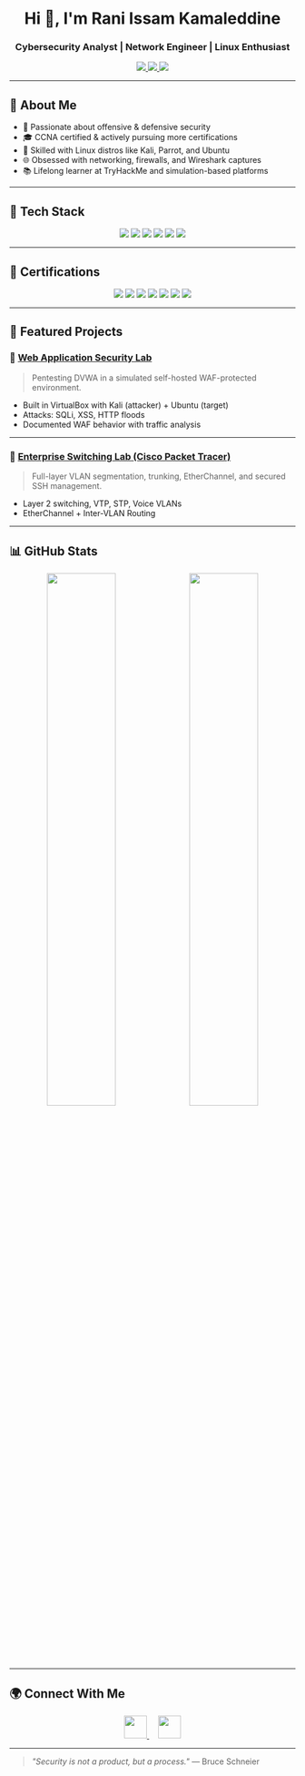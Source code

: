 <!-- Profile Header -->
<h1 align="center">Hi 👋, I'm Rani Issam Kamaleddine</h1>
<h3 align="center">Cybersecurity Analyst | Network Engineer | Linux Enthusiast</h3>

<p align="center">
  <a href="https://linkedin.com/in/rani-kamaleddine" target="_blank">
    <img src="https://img.shields.io/badge/-LinkedIn-0A66C2?style=for-the-badge&logo=linkedin&logoColor=white" />
  </a>
  <a href="mailto:ranikd6@gmail.com">
    <img src="https://img.shields.io/badge/-Email-D14836?style=for-the-badge&logo=gmail&logoColor=white" />
  </a>
  <img src="https://komarev.com/ghpvc/?username=r4n1-exe&style=for-the-badge&color=blue" />
</p>

---

## 🧠 About Me

- 🔐 Passionate about offensive & defensive security
- 🎓 CCNA certified & actively pursuing more certifications
- 🐧 Skilled with Linux distros like Kali, Parrot, and Ubuntu
- 🌐 Obsessed with networking, firewalls, and Wireshark captures
- 📚 Lifelong learner at TryHackMe and simulation-based platforms

---

## 🧰 Tech Stack

<p align="center">
  <img src="https://img.shields.io/badge/Linux-Kali,_Ubuntu,_Parrot-informational?style=flat&logo=linux&logoColor=white&color=blue" />
  <img src="https://img.shields.io/badge/Cisco-Networking-informational?style=flat&logo=cisco&logoColor=white&color=green" />
  <img src="https://img.shields.io/badge/Wireshark-Network_Analysis-informational?style=flat&logo=wireshark&logoColor=white&color=lightblue" />
  <img src="https://img.shields.io/badge/Burp_Suite-Web_Security-informational?style=flat&logo=burpsuite&logoColor=white&color=orange" />
  <img src="https://img.shields.io/badge/Metasploit-Exploitation-informational?style=flat&logo=metasploit&logoColor=white&color=purple" />
  <img src="https://img.shields.io/badge/VirtualBox-Labs-informational?style=flat&logo=virtualbox&logoColor=white&color=blue" />
</p>

---

## 📜 Certifications

<p align="center">
  <img src="https://img.shields.io/badge/CCNA-Cisco-green?style=flat-square&logo=cisco" />
  <img src="https://img.shields.io/badge/TryHackMe-Jr_Penetration_Tester-blueviolet?style=flat-square&logo=tryhackme" />
  <img src="https://img.shields.io/badge/Mastercard-Cybersecurity_Simulation-red?style=flat-square&logo=mastercard" />
  <img src="https://img.shields.io/badge/Cisco-IT_Essentials-yellow?style=flat-square&logo=cisco" />
  <img src="https://img.shields.io/badge/TryHackMe-Cyber_Security_101-blue?style=flat-square&logo=tryhackme" />
  <img src="https://img.shields.io/badge/arcX-Threat_Intelligence_101-lightgrey?style=flat-square" />
  <img src="https://img.shields.io/badge/Semicolon-Ethical_Hacking_Foundation-9cf?style=flat-square" />
</p>

---

## 🚀 Featured Projects

### 🔧 [Web Application Security Lab](https://github.com/r4n1-exe/webapp-security-lab)
> Pentesting DVWA in a simulated self-hosted WAF-protected environment.

- Built in VirtualBox with Kali (attacker) + Ubuntu (target)
- Attacks: SQLi, XSS, HTTP floods
- Documented WAF behavior with traffic analysis

---

### 🏢 [Enterprise Switching Lab (Cisco Packet Tracer)](https://github.com/r4n1-exe/ccna-layer2-switching-lab)
> Full-layer VLAN segmentation, trunking, EtherChannel, and secured SSH management.

- Layer 2 switching, VTP, STP, Voice VLANs
- EtherChannel + Inter-VLAN Routing

---

## 📊 GitHub Stats

<p align="center">
  <img src="https://github-readme-stats.vercel.app/api?username=r4n1-exe&show_icons=true&theme=radical" width="49%" />
  <img src="https://github-readme-stats.vercel.app/api/top-langs/?username=r4n1-exe&layout=compact&theme=radical" width="49%" />
</p>

---

## 🌍 Connect With Me

<p align="center">
  <a href="https://linkedin.com/in/rani-kamaleddine" target="_blank">
    <img src="https://cdn-icons-png.flaticon.com/512/174/174857.png" width="40" height="40" />
  </a>
  &nbsp;&nbsp;&nbsp;
  <a href="mailto:ranikd6@gmail.com">
    <img src="https://cdn-icons-png.flaticon.com/512/732/732200.png" width="40" height="40" />
  </a>
</p>

---

> _"Security is not a product, but a process."_ — Bruce Schneier
